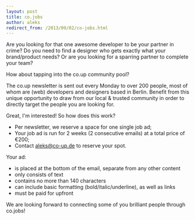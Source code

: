 ```yaml
---
layout: post
title: co.jobs
author: aleks
redirect_from: /2013/09/02/co-jobs.html
---
```


Are you looking for that one awesome developer to be your partner in crime? Do you need to find a designer who gets exactly what your brand/product needs? Or are you looking for a sparring partner to complete your team?

How about tapping into the co.up community pool?

The co.up newsletter is sent out every Monday to over 200 people, most of whom are (web) developers and designers based in Berlin. Benefit from this unique opportunity to draw from our local & trusted community in order to directly target the people you are looking for.

Great, I'm interested! So how does this work?

- Per newsletter, we reserve a space for one single job ad;
- Your job ad is run for 2 weeks (2 consecutive emails) at a total price of €200;
- Contact aleks@co-up.de to reserve your spot.

Your ad:

- is placed at the bottom of the email, separate from any other content
- only consists of text
- contains no more than 140 characters
- can include basic formatting (bold/italic/underline), as well as links
- must be paid for upfront

We are looking forward to connecting some of you brilliant people through co.jobs!
